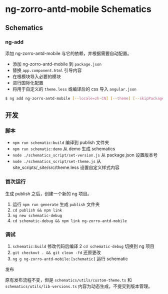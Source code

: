 # ng-zorro-antd-mobile Schematics

## Schematics

### ng-add

添加 ng-zorro-antd-mobile 与它的依赖，并根据需要自动配置。

- 添加 ng-zorro-antd-mobile 到 `package.json`
- 替换 `app.component.html` 引导内容
- 在根模块导入必要的模块
- 进行国际化配置
- 将用于自定义的 `theme.less` 或编译后的 css 导入 `angular.json`

```bash
$ ng add ng-zorro-antd-mobile [--locale=zh-CN] [--theme] [--skipPackageJson]
```

## 开发

### 脚本

- `npm run schematic:build` 编译到 publish 文件夹
- `npm run schematic:demo` 从 demo 生成 schematics
- `node ./schematics_script/set-version.js` 从 package.json 设置版本号
- `node ./schematics_script/set-theme.js` 从 site_scripts/_site/src/theme.less 设置自定义样式内容

### 首次运行

生成 publish 之后，创建一个新的 ng 项目。

1. 运行 `npm run generate` 生成 `publish` 文件夹
2. `cd publish && npm link`
3. `ng new schematic-debug`
4. `cd schematic-debug && npm link ng-zorro-antd-mobile`

### 调试

1. `schematic:build` 修改代码后编译
2 `cd schematic-debug` 切换到 ng 项目
3. `git checkout . && git clean -fd` 还原更改
4. `ng g ng-zorro-antd-mobile:[schematic]` 运行 schematic

发布

原有发布流程不变，但是 `schematics/utils/custom-theme.ts` 和 `schematics/utils/lib-versions.ts` 内容为动态生成，不提交到版本管理。